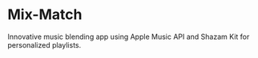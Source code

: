 # Mix-Match
Innovative music blending app using Apple Music API and Shazam Kit for personalized playlists.
